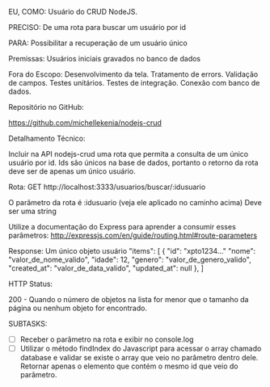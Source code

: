 EU, COMO: Usuário do CRUD NodeJS.

PRECISO: De uma rota para buscar um usuário por id

PARA: Possibilitar a recuperação de um usuário único

Premissas:
Usuários iniciais gravados no banco de dados

Fora do Escopo:
Desenvolvimento da tela.
Tratamento de errors.
Validação de campos.
Testes unitários.
Testes de integração.
Conexão com banco de dados.

Repositório no GitHub:

https://github.com/michellekenia/nodejs-crud


Detalhamento Técnico:

Incluir na API nodejs-crud uma rota que permita a consulta de um único usuário por id. Ids são únicos na base de dados, portanto o retorno da rota deve ser de apenas um único usuário.

Rota: GET http://localhost:3333/usuarios/buscar/:idusuario

O parâmetro da rota é :idusuario (veja ele aplicado no caminho acima)
Deve ser uma string

Utilize a documentação do Express para aprender a consumir esses parâmetros: http://expressjs.com/en/guide/routing.html#route-parameters

Response: Um único objeto usuário
"items": [
    {
        "id": "xpto1234..."
        "nome": "valor_de_nome_valido",
        "idade": 12,
        "genero": "valor_de_genero_valido",
        "created_at": "valor_de_data_valido",
        "updated_at": null
    },
]

HTTP Status:

200 - Quando o número de objetos na lista for menor que o tamanho da página ou nenhum objeto for encontrado.

SUBTASKS:

- [ ] Receber o parâmetro na rota e exibir no console.log
- [ ] Utilizar o método findIndex do Javascript para acessar o array chamado database e validar se existe o array que veio no parâmetro dentro dele. Retornar apenas o elemento que contém o mesmo id que veio do parâmetro.  